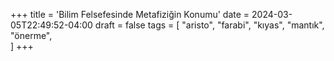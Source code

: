+++
title = 'Bilim Felsefesinde Metafiziğin Konumu'
date = 2024-03-05T22:49:52-04:00
draft = false
tags = [
    "aristo",
    "farabi",
    "kıyas",
    "mantık",
    "önerme",   
]
+++
